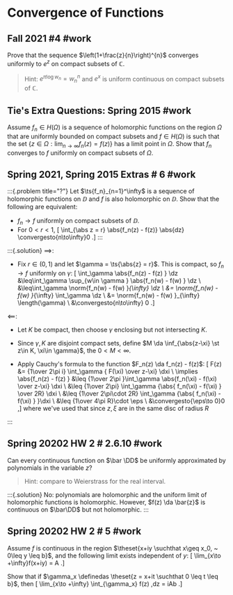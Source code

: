 # Convergence of Functions

## Fall 2021 #4 #work
Prove that the sequence $\left(1+\frac{z}{n}\right)^{n}$ converges uniformly to $e^{z}$ on compact subsets of $\mathbb{C}$. 

> Hint: $e^{\pi \log w_{n}}=w_{n}^{n}$ and $e^{x}$ is uniform continuous on compact subsets of $\mathbb{C}$.

## Tie's Extra Questions: Spring 2015 #work

Assume $f_n \in H(\Omega)$ is a sequence of holomorphic functions on the region $\Omega$ that are uniformly bounded on compact subsets and $f \in H(\Omega)$ is such that the set
$\displaystyle \{z \in \Omega: \lim_{n \rightarrow \infty} f_n(z) = f(z) \}$
has a limit point in $\Omega$. Show that $f_n$ converges to $f$ uniformly on compact subsets of $\Omega$.

## Spring 2021, Spring 2015 Extras # 6 #work

:::{.problem title="?"}
Let $\ts{f_n}_{n=1}^\infty$ is a sequence of holomorphic functions on $\DD$ and $f$ is also holomorphic on $\DD$. 
Show that the following are equivalent:

- $f_n\to f$ uniformly on compact subsets of $\DD$.
- For $0 < r < 1$,
\[
\int_{\abs z = r} \abs{f_n(z) - f(z)} \abs{dz} \convergesto{n\to\infty}0
.\]
:::


:::{.solution}
$\implies$: 

- Fix $r \in (0, 1)$ and let $\gamma = \ts{\abs{z} = r}$.
  This is compact, so $f_n\to f$ uniformly on $\gamma$:
\[
\int_\gamma \abs{f_n(z) - f(z) } \dz 
&\leq\int_\gamma \sup_{w\in \gamma } \abs{f_n(w) - f(w) } \dz \\
&\leq\int_\gamma \norm{f_n(w) - f(w) }_{\infty} \dz \\
&= \norm{f_n(w) - f(w) }_{\infty} \int_\gamma \dz \\
&= \norm{f_n(w) - f(w) }_{\infty} \length(\gamma) \\
&\convergesto{n\to\infty} 0
.\]

$\impliedby$:

- Let $K$ be compact, then choose $\gamma$ enclosing but not intersecting $K$.
- Since $\gamma, K$ are disjoint compact sets, define $M \da \inf_{\abs{z-\xi} \st z\in K, \xi\in \gamma}$, the $0<M<\infty$.

- Apply Cauchy's formula to the function $F_n(z) \da f_n(z) - f(z)$:
\[
F(z) 
&= {1\over 2\pi i} \int_\gamma { F(\xi) \over z-\xi} \dxi \\
\implies \abs{f_n(z) - f(z) } 
&\leq {1\over 2\pi }\int_\gamma \abs{f_n(\xi) - f(\xi) \over z-\xi} \dxi \\
&\leq {1\over 2\pi} \int_\gamma {\abs{ f_n(\xi) - f(\xi) } \over 
2R} \dxi \\
&\leq {1\over 2\pi\cdot 2R} \int_\gamma {\abs{ f_n(\xi) - f(\xi) } }\dxi \\
&\leq {1\over 4\pi R}\cdot \eps \\
&\convergesto{\eps\to 0}0
,\]
where we've used that since $z, \xi$ are in the same disc of radius $R$



:::


## Spring 20202 HW 2 #  2.6.10 #work

Can every continuous function on $\bar \DD$ be uniformly approximated by polynomials in the variable $z$?

> Hint: compare to Weierstrass for the real interval.


:::{.solution}
No: polynomials are holomorphic and the uniform limit of holomorphic functions is holomorphic.
However, $f(z) \da \bar{z}$ is continuous on $\bar\DD$ but not holomorphic.
:::


## Spring 20202 HW 2 #  5 #work
Assume $f$ is continuous in the region $\theset{x+iy \suchthat x\geq x_0, ~ 0\leq y \leq b}$, and the following limit exists independent of $y$:
\[
\lim_{x\to +\infty}f(x+iy) = A
.\]

Show that if $\gamma_x \definedas \theset{z = x+it \suchthat 0 \leq t \leq b}$, then
\[
\lim_{x\to +\infty} \int_{\gamma_x} f(z) \,dz = iAb
.\]
